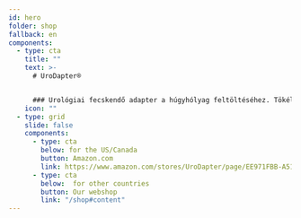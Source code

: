 ```yaml
---
id: hero
folder: shop
fallback: en
components:
  - type: cta
    title: ""
    text: >-
      # UroDapter®


      ### Urológiai fecskendő adapter a húgyhólyag feltöltéséhez. Tökéletesen helyettesíti a katétert. Lehetővé teszi a fájdalommentes hólyaginstillációt
    icon: ""
  - type: grid
    slide: false
    components:
      - type: cta
        below: for the US/Canada
        button: Amazon.com
        link: https://www.amazon.com/stores/UroDapter/page/EE971FBB-A516-4E98-A2CD-2B62117F088A
      - type: cta
        below:  for other countries
        button: Our webshop
        link: "/shop#content"
---
```

